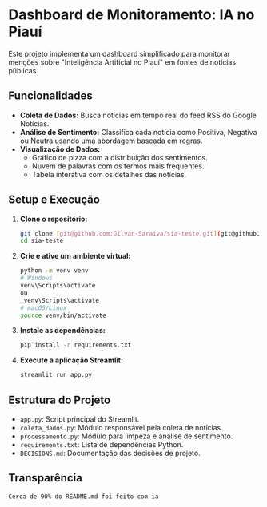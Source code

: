 


# Dashboard de Monitoramento: IA no Piauí

Este projeto implementa um dashboard simplificado para monitorar menções sobre "Inteligência Artificial no Piauí" em fontes de notícias públicas.

## Funcionalidades

- **Coleta de Dados:** Busca notícias em tempo real do feed RSS do Google Notícias.
- **Análise de Sentimento:** Classifica cada notícia como Positiva, Negativa ou Neutra usando uma abordagem baseada em regras.
- **Visualização de Dados:**
  - Gráfico de pizza com a distribuição dos sentimentos.
  - Nuvem de palavras com os termos mais frequentes.
  - Tabela interativa com os detalhes das notícias.

## Setup e Execução

1.  **Clone o repositório:**
    ```bash
    git clone [git@github.com:Gilvan-Saraiva/sia-teste.git](git@github.com:Gilvan-Saraiva/sia-teste.git)
    cd sia-teste
    ```

2.  **Crie e ative um ambiente virtual:**
    ```bash
    python -m venv venv
    # Windows
    venv\Scripts\activate
    ou
    .venv\Scripts\activate
    # macOS/Linux
    source venv/bin/activate
    ```

3.  **Instale as dependências:**
    ```bash
    pip install -r requirements.txt
    ```

4.  **Execute a aplicação Streamlit:**
    ```bash
    streamlit run app.py
    ```

## Estrutura do Projeto

- `app.py`: Script principal do Streamlit.
- `coleta_dados.py`: Módulo responsável pela coleta de notícias.
- `processamento.py`: Módulo para limpeza e análise de sentimento.
- `requirements.txt`: Lista de dependências Python.
- `DECISIONS.md`: Documentação das decisões de projeto.

## Transparência

    Cerca de 90% do README.md foi feito com ia
